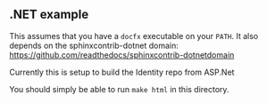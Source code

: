 ## .NET example

This assumes that you have a ``docfx`` executable on your `PATH`.
It also depends on the sphinxcontrib-dotnet domain: https://github.com/readthedocs/sphinxcontrib-dotnetdomain

Currently this is setup to build the Identity repo from ASP.Net

You should simply be able to run ``make html`` in this directory.
